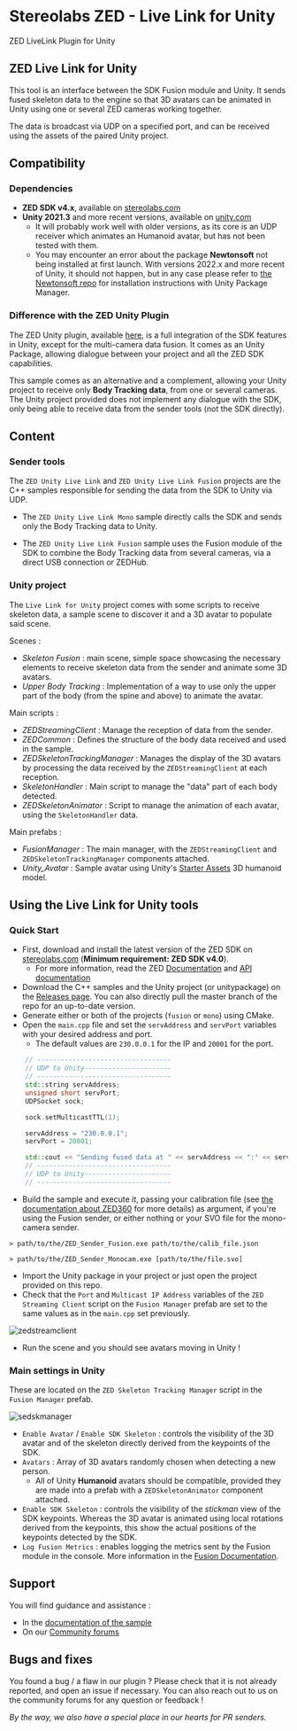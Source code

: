 # Stereolabs ZED - Live Link for Unity
ZED LiveLink Plugin for Unity

## ZED Live Link for Unity

This tool is an interface between the SDK Fusion module and Unity. It sends fused skeleton data to the engine so that 3D avatars can be animated in Unity using one or several ZED cameras working together.

The data is broadcast via UDP on a specified port, and can be received using the assets of the paired Unity project.

## Compatibility

### Dependencies

- **ZED SDK v4.x**, available on [stereolabs.com](https://www.stereolabs.com/developers/)
- **Unity 2021.3** and more recent versions, available on [unity.com](https://unity.com/download)
    - It will probably work well with older versions, as its core is an UDP receiver which animates an Humanoid avatar, but has not been tested with them.
    - You may encounter an error about the package **Newtonsoft** not being installed at first launch. With versions 2022.x and more recent of Unity, it should not happen, but in any case please refer to [the Newtonsoft repo](https://github.com/jilleJr/Newtonsoft.Json-for-Unity/wiki/Install-official-via-UPM) for installation instructions with Unity Package Manager.

### Difference with the ZED Unity Plugin

The ZED Unity plugin, available [here](), is a full integration of the SDK features in Unity, except for the multi-camera data fusion. It comes as an Unity Package, allowing dialogue between your project and all the ZED SDK capabilities. 

This sample comes as an alternative and a complement, allowing your Unity project to receive only **Body Tracking data**, from one or several cameras. The Unity project provided does not implement any dialogue with the SDK, only being able to receive data from the sender tools (not the SDK directly).

## Content

### Sender tools

The `ZED Unity Live Link` and `ZED Unity Live Link Fusion` projects are the C++ samples responsible for sending the data from the SDK to Unity via UDP.

- The `ZED Unity Live Link Mono` sample directly calls the SDK and sends only the Body Tracking data to Unity.

- The `ZED Unity Live Link Fusion` sample uses the Fusion module of the SDK to combine the Body Tracking data from several cameras, via a direct USB connection or ZEDHub.

### Unity project

The `Live Link for Unity` project comes with some scripts to receive skeleton data, a sample scene to discover it and a 3D avatar to populate said scene.

Scenes :
- *Skeleton Fusion* : main scene, simple space showcasing the necessary elements to receive skeleton data from the sender and animate some 3D avatars.
- *Upper Body Tracking* : Implementation of a way to use only the upper part of the body (from the spine and above) to animate the avatar.

Main scripts :
- *ZEDStreamingClient* : Manage the reception of data from the sender.
- *ZEDCommon* : Defines the structure of the body data received and used in the sample.
- *ZEDSkeletonTrackingManager* : Manages the display of the 3D avatars by processing the data received by the `ZEDStreamingClient` at each reception.
- *SkeletonHandler* : Main script to manage the "data" part of each body detected.
- *ZEDSkeletonAnimator* : Script to manage the animation of each avatar, using the `SkeletonHandler` data.

Main prefabs :
- *FusionManager* : The main manager, with the `ZEDStreamingClient` and `ZEDSkeletonTrackingManager` components attached.
- *Unity_Avatar* : Sample avatar using Unity's [Starter Assets](https://assetstore.unity.com/packages/essentials/starter-assets-third-person-character-controller-196526) 3D humanoid model.

## Using the Live Link for Unity tools

### Quick Start

- First, download and install the latest version of the ZED SDK on [stereolabs.com](https://www.stereolabs.com/developers/) (**Minimum requirement: ZED SDK v4.0**).
    - For more information, read the ZED [Documentation](https://www.stereolabs.com/docs) and [API documentation](https://www.stereolabs.com/docs/api/)
- Download the C++ samples and the Unity project (or unitypackage) on the [Releases page](). You can also directly pull the master branch of the repo for an up-to-date version.
- Generate either or both of the projects (`fusion` or `mono`) using CMake.
- Open the `main.cpp` file and set the `servAddress` and `servPort` variables with your desired address and port.
    - The default values are `230.0.0.1` for the IP and `20001` for the port.

```c++
    // ----------------------------------
    // UDP to Unity----------------------
    // ----------------------------------
    std::string servAddress;
    unsigned short servPort;
    UDPSocket sock;

    sock.setMulticastTTL(1);

    servAddress = "230.0.0.1";
    servPort = 20001;

    std::cout << "Sending fused data at " << servAddress << ":" << servPort << std::endl;
    // ----------------------------------
    // UDP to Unity----------------------
    // ----------------------------------
```

- Build the sample and execute it, passing your calibration file (see [the documentation about ZED360]() for more details) as argument, if you're using the Fusion sender, or either nothing or your SVO file for the mono-camera sender.
```
> path/to/the/ZED_Sender_Fusion.exe path/to/the/calib_file.json
```
```
> path/to/the/ZED_Sender_Monocam.exe [path/to/the/file.svo]
```
- Import the Unity package in your project or just open the project provided on this repo.
- Check that the `Port` and `Multicast IP Address` variables of the `ZED Streaming Client` script on the `Fusion Manager` prefab are set to the same values as in the `main.cpp` set previously.

![zedstreamclient](https://user-images.githubusercontent.com/113181784/228796267-3901e7aa-842b-4453-bda6-0461e0b27552.jpg)

- Run the scene and you should see avatars moving in Unity !

### Main settings in Unity

These are located on the `ZED Skeleton Tracking Manager` script in the `Fusion Manager` prefab.

![sedskmanager](https://user-images.githubusercontent.com/113181784/228796295-655becda-8b87-47a0-be5a-3e9f5ed69f55.jpg)

- `Enable Avatar` / `Enable SDK Skeleton` : controls the visibility of the 3D avatar and of the skeleton directly derived from the keypoints of the SDK.
- `Avatars` : Array of 3D avatars randomly chosen when detecting a new person.
    - All of Unity **Humanoid** avatars should be compatible, provided they are made into a prefab with a `ZEDSkeletonAnimator` component attached.
- `Enable SDK Skeleton` : controls the visibility of the *stickman* view of the SDK keypoints. Whereas the 3D avatar is animated using local rotations derived from the keypoints, this show the actual positions of the keypoints detected by the SDK.
- `Log Fusion Metrics` : enables logging the metrics sent by the Fusion module in the console. More information in the [Fusion Documentation]().

## Support
You will find guidance and assistance :
- In the [documentation of the sample](https://www.stereolabs.com/docs/livelink-unity/)
- On our [Community forums](https://community.stereolabs.com/)

## Bugs and fixes
You found a bug / a flaw in our plugin ? Please check that it is not already reported, and open an issue if necessary. You can also reach out to us on the community forums for any question or feedback !

*By the way, we also have a special place in our hearts for PR senders.*
